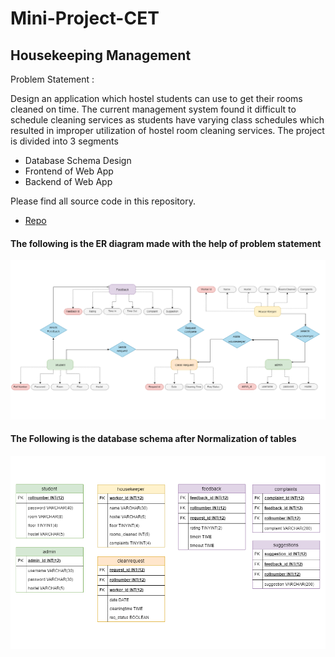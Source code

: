 
# Mini-Project-CET
## Housekeeping Management
Problem Statement :

Design an application which hostel students can use to get their rooms cleaned on time. The current management system found it difficult to schedule cleaning services as students have varying class schedules which resulted in improper utilization of hostel room cleaning services.
The project is divided into 3 segments

  -  Database Schema Design
   - Frontend of Web App
- Backend of Web App

Please find all source code in this repository.  
 - [Repo](https://github.com/ebinbabu/Mini-Project-CET)

#### The following is the ER diagram made with the help of problem statement
 
![ERDiagram](https://github.com/ebinbabu/Mini-Project-CET/blob/main/ERDiagram.png?raw=true)
 
#### The Following is the database schema after Normalization of tables

![Schema](https://github.com/ebinbabu/Mini-Project-CET/blob/main/normtable.png?raw=true)

